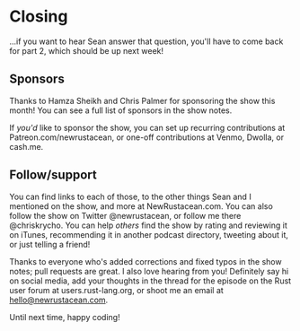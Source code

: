 # Closing

...if you want to hear Sean answer that question, you'll have to come back for
part 2, which should be up next week!

## Sponsors

Thanks to Hamza Sheikh and Chris Palmer for sponsoring the show this month!
You can see a full list of sponsors in the show notes.

If *you'd* like to sponsor the show, you can set up recurring contributions at
Patreon.com/newrustacean, or one-off contributions at Venmo, Dwolla, or
cash.me.

## Follow/support

You can find links to each of those, to the other things Sean and I mentioned
on the show, and more at NewRustacean.com. You can also follow the show on
Twitter @newrustacean, or follow me there @chriskrycho. You can help *others*
find the show by rating and reviewing it on iTunes, recommending it in another
podcast directory, tweeting about it, or just telling a friend!

Thanks to everyone who's added corrections and fixed typos in the show notes;
pull requests are great. I also love hearing from you! Definitely say hi on
social media, add your thoughts in the thread for the episode on the Rust user
forum at users.rust-lang.org, or shoot me an email at hello@newrustacean.com.

Until next time, happy coding!
